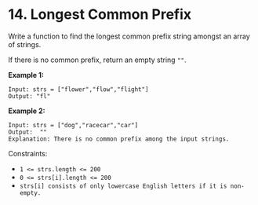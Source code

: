 # 14. Longest Common Prefix

Write a function to find the longest common prefix string amongst an array of strings.

If there is no common prefix, return an empty string `""`.

**Example 1:**

    Input: strs = ["flower","flow","flight"]
    Output: "fl"

**Example 2:**

    Input: strs = ["dog","racecar","car"]
    Output:  ""
    Explanation: There is no common prefix among the input strings.

Constraints:

- `1 <= strs.length <= 200`
- `0 <= strs[i].length <= 200`
- `strs[i] consists of only lowercase English letters if it is non-empty.`
